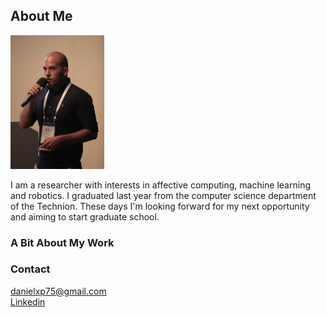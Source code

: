 ## About Me  
  
<p float="left">
  <img src="imgs/me.png" width="150" />
</p>

I am a researcher with interests in affective computing, machine learning and robotics. I graduated last year from the computer science department of the Technion. These days I'm looking forward for my next opportunity and aiming to start graduate school.  

### A Bit About My Work  
  
### Contact  
  
danielxp75@gmail.com  
[Linkedin](https://www.linkedin.com/in/dean-zadok-36886791/)  

